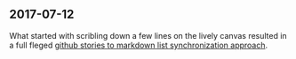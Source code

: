 ## 2017-07-12 

What started with scribling down a few lines on the lively canvas resulted in a full fleged [github stories to markdown list synchronization approach](https://lively-kernel.org/lively4/lively4-jens/doc/stories.md). 

